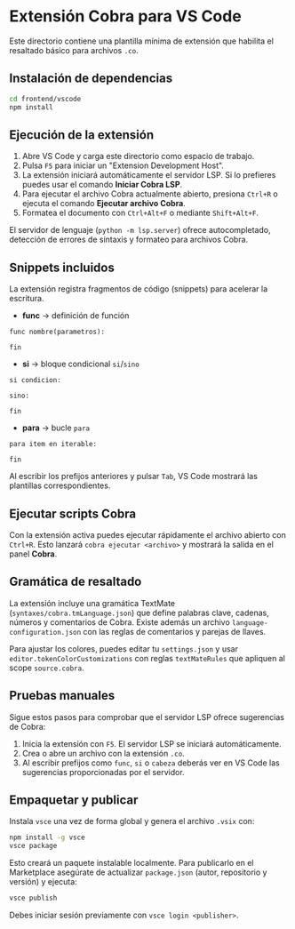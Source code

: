 # Extensión Cobra para VS Code

Este directorio contiene una plantilla mínima de extensión que habilita el resaltado básico para archivos `.co`.

## Instalación de dependencias

```bash
cd frontend/vscode
npm install
```

## Ejecución de la extensión

1. Abre VS Code y carga este directorio como espacio de trabajo.
2. Pulsa `F5` para iniciar un "Extension Development Host".
3. La extensión iniciará automáticamente el servidor LSP. Si lo prefieres puedes usar el comando **Iniciar Cobra LSP**.
4. Para ejecutar el archivo Cobra actualmente abierto, presiona `Ctrl+R` o ejecuta el comando **Ejecutar archivo Cobra**.
5. Formatea el documento con `Ctrl+Alt+F` o mediante `Shift+Alt+F`.

El servidor de lenguaje (`python -m lsp.server`) ofrece autocompletado, detección de errores de sintaxis y formateo para archivos Cobra.

## Snippets incluidos

La extensión registra fragmentos de código (snippets) para acelerar la escritura.

- **func** &rarr; definición de función

```cobra
func nombre(parametros):
    
fin
```

- **si** &rarr; bloque condicional `si`/`sino`

```cobra
si condicion:
    
sino:
    
fin
```

- **para** &rarr; bucle `para`

```cobra
para item en iterable:
    
fin
```

Al escribir los prefijos anteriores y pulsar `Tab`, VS Code mostrará las plantillas correspondientes.

## Ejecutar scripts Cobra

Con la extensión activa puedes ejecutar rápidamente el archivo abierto con `Ctrl+R`. Esto lanzará `cobra ejecutar <archivo>` y mostrará la salida en el panel **Cobra**.

## Gramática de resaltado

La extensión incluye una gramática TextMate (`syntaxes/cobra.tmLanguage.json`) que define palabras clave, cadenas, números y comentarios de Cobra. Existe además un archivo `language-configuration.json` con las reglas de comentarios y parejas de llaves.

Para ajustar los colores, puedes editar tu `settings.json` y usar `editor.tokenColorCustomizations` con reglas `textMateRules` que apliquen al scope `source.cobra`.

## Pruebas manuales

Sigue estos pasos para comprobar que el servidor LSP ofrece sugerencias de Cobra:

1. Inicia la extensión con `F5`. El servidor LSP se iniciará automáticamente.
2. Crea o abre un archivo con la extensión `.co`.
3. Al escribir prefijos como `func`, `si` o `cabeza` deberás ver en VS Code las
   sugerencias proporcionadas por el servidor.

## Empaquetar y publicar

Instala `vsce` una vez de forma global y genera el archivo `.vsix` con:

```bash
npm install -g vsce
vsce package
```

Esto creará un paquete instalable localmente. Para publicarlo en el Marketplace
asegúrate de actualizar `package.json` (autor, repositorio y versión) y ejecuta:

```bash
vsce publish
```

Debes iniciar sesión previamente con `vsce login <publisher>`.
